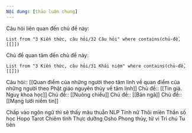 ```yaml
---
Nội dung: [thảo luận chung]
---
```


Câu hỏi liên quan đến chủ đề này:
```dataview
List from "3 Kiến thức, câu hỏi/32 Câu hỏi" where contains(chủ-đề,[[]]) 
```

Chủ đề quan tâm đến chủ đề này:
```dataview
List from "3 Kiến thức, câu hỏi/31 Khái niệm" where contains(chủ-đề,[[]]) 
```

Câu hỏi:: [[Quan điểm của những người theo tâm linh về quan điểm của những người theo Phật giáo nguyên thủy về tâm linh]]
Chủ đề:: [[Tin giả. Nguỵ khoa học]]
Chủ đề:: [[Nuông chiều]]
Chủ đề:: [[Bản ngã]]
Chủ đề:: [[Mạng lưới niềm tin]]

Chấp vào ngôn ngữ thì sẽ thấy mâu thuẫn
NLP
Tính nữ
Thôi miên
Thần số học
Hopo
Tarot
Chiêm tinh
Thực dưỡng
Osho
Phong thủy, tử vi
Trì chú
Tu tiên
